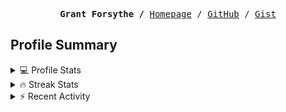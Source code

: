 <p><pre align="center"><strong>Grant Forsythe /</strong> <a href="https://www.grantwforsythe.com/">Homepage</a> / <a href="https://github.com/grantwforsythe">GitHub</a> / <a href="https://gist.github.com/grantwforsythe">Gist</a></pre></p>
 
<h2 align="left">Profile Summary</h2>
<details>
    <summary>💻 Profile Stats</summary>
    <div align="center">
        <img alt="GitHub stats" src="https://github-readme-stats.vercel.app/api?username=grantwforsythe&count_private=true&show_icons=true&hide=stars&border_radius=7&include_all_commits=true&hide_rank=true&custom_title=Grant%27s%20GitHub%20Stats">
        <img alt="Top languages" src="https://github-readme-stats.vercel.app/api/top-langs/?username=grantwforsythe&hide=jupyter+notebook,vim+script&layout=compact&langs_count=6">
    </div>
    <p style="font-size: 11px;" align="center">
        <strong>Note:</strong> Top languages is only a metric of the languages my public code consists of and doesn't reflect experience or skill level.
    </p>
</details>

<details>
    <summary>🔥 Streak Stats</summary>
        <div align="center">
            <img alt="Streak stats" src="https://github-readme-streak-stats.herokuapp.com/?user=grantwforsythe">
        </div>
</details>

 <details>
    <summary>⚡ Recent Activity</summary>
    
  <!--START_SECTION:activity-->
1. ❗ Opened issue [#1473](https://github.com/devlooped/moq/issues/1473) in [devlooped/moq](https://github.com/devlooped/moq)
2. 💪 Opened PR [#8](https://github.com/grantwforsythe/custom-reports-for-ynab/pull/8) in [grantwforsythe/custom-reports-for-ynab](https://github.com/grantwforsythe/custom-reports-for-ynab)
3. 💪 Opened PR [#7](https://github.com/grantwforsythe/custom-reports-for-ynab/pull/7) in [grantwforsythe/custom-reports-for-ynab](https://github.com/grantwforsythe/custom-reports-for-ynab)
4. 🚀 Published release [Release 1.2.0](https://github.com/grantwforsythe/custom-reports-for-ynab/releases/tag/1.2.0) in [grantwforsythe/custom-reports-for-ynab](https://github.com/grantwforsythe/custom-reports-for-ynab)
5. 🚀 Published release [Release 1.0.0](https://github.com/grantwforsythe/custom-reports-for-ynab/releases/tag/1.1.0) in [grantwforsythe/custom-reports-for-ynab](https://github.com/grantwforsythe/custom-reports-for-ynab)
  <!--END_SECTION:activity-->
    
 </details>
